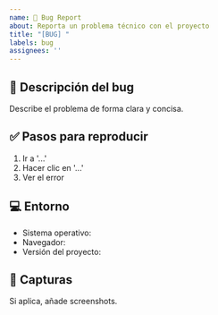 ```yaml
---
name: 🐛 Bug Report
about: Reporta un problema técnico con el proyecto
title: "[BUG] "
labels: bug
assignees: ''
---
```


## 🐛 Descripción del bug
Describe el problema de forma clara y concisa.

## ✅ Pasos para reproducir
1. Ir a '...'
2. Hacer clic en '...'
3. Ver el error

## 💻 Entorno
- Sistema operativo:
- Navegador:
- Versión del proyecto:

## 📸 Capturas
Si aplica, añade screenshots.

